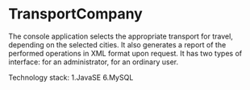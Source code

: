 # TransportCompany


The console application selects the appropriate transport for travel, depending on the selected cities. 
It also generates a report of the performed operations in XML format upon request. It has two types of interface: for an administrator, for an ordinary user.

Technology stack: 1.JavaSE 6.MySQL
